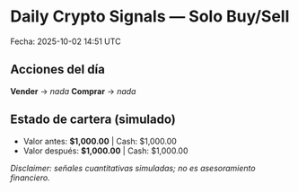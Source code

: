 # Daily Crypto Signals — Solo Buy/Sell
Fecha: 2025-10-02 14:51 UTC

## Acciones del día
**Vender** → _nada_
**Comprar** → _nada_

## Estado de cartera (simulado)
- Valor antes: **$1,000.00**  |  Cash: $1,000.00
- Valor después: **$1,000.00**  |  Cash: $1,000.00

_Disclaimer: señales cuantitativas simuladas; no es asesoramiento financiero._